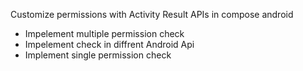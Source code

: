 Customize permissions with Activity Result APIs in compose android 
 - Impelement multiple permission check
 - Impelement check in diffrent Android Api
 - Implement single permission check
